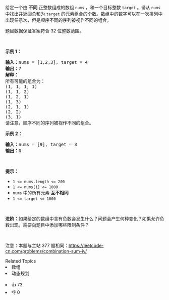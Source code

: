 <p>给定一个由 <strong>不同</strong>&nbsp;正整数组成的数组 <code>nums</code> ，和一个目标整数 <code>target</code> 。请从 <code>nums</code> 中找出并返回总和为 <code>target</code> 的元素组合的个数。数组中的数字可以在一次排列中出现任意次，但是顺序不同的序列被视作不同的组合。</p>

<p>题目数据保证答案符合 32 位整数范围。</p>

<p>&nbsp;</p>

<p><strong>示例 1：</strong></p>

<pre>
<strong>输入：</strong>nums = [1,2,3], target = 4
<strong>输出：</strong>7
<strong>解释：</strong>
所有可能的组合为：
(1, 1, 1, 1)
(1, 1, 2)
(1, 2, 1)
(1, 3)
(2, 1, 1)
(2, 2)
(3, 1)
请注意，顺序不同的序列被视作不同的组合。
</pre>

<p><strong>示例 2：</strong></p>

<pre>
<strong>输入：</strong>nums = [9], target = 3
<strong>输出：</strong>0
</pre>

<p>&nbsp;</p>

<p><strong>提示：</strong></p>

<ul> 
 <li><code>1 &lt;= nums.length &lt;= 200</code></li> 
 <li><code>1 &lt;= nums[i] &lt;= 1000</code></li> 
 <li><code>nums</code> 中的所有元素 <strong>互不相同</strong></li> 
 <li><code>1 &lt;= target &lt;= 1000</code></li> 
</ul>

<p>&nbsp;</p>

<p><strong>进阶：</strong>如果给定的数组中含有负数会发生什么？问题会产生何种变化？如果允许负数出现，需要向题目中添加哪些限制条件？</p>

<p>&nbsp;</p>

<p>
 <meta charset="UTF-8" />注意：本题与主站 377&nbsp;题相同：<a href="https://leetcode-cn.com/problems/combination-sum-iv/">https://leetcode-cn.com/problems/combination-sum-iv/</a></p>

<div><div>Related Topics</div><div><li>数组</li><li>动态规划</li></div></div><br><div><li>👍 73</li><li>👎 0</li></div>
